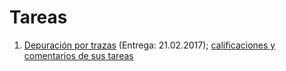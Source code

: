 # Tareas

1. [Depuración por trazas](./1/README.md) (Entrega: 21.02.2017);
   [calificaciones y comentarios de sus tareas](./1/calificacion.md)
